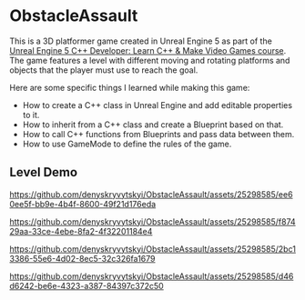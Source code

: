 # ObstacleAssault
This is a 3D platformer game created in Unreal Engine 5 as part of the [Unreal Engine 5 C++ Developer: Learn C++ & Make Video Games course](https://www.udemy.com/course/unrealcourse/).
The game features a level with different moving and rotating platforms and objects that the player must use to reach the goal.

Here are some specific things I learned while making this game:

- How to create a C++ class in Unreal Engine and add editable properties to it.
- How to inherit from a C++ class and create a Blueprint based on that.
- How to call C++ functions from Blueprints and pass data between them.
- How to use GameMode to define the rules of the game.

## Level Demo
https://github.com/denyskryvytskyi/ObstacleAssault/assets/25298585/ee60ee5f-bb9e-4b4f-8600-49f21d176eda

https://github.com/denyskryvytskyi/ObstacleAssault/assets/25298585/f87429aa-33ce-4ebe-8fa2-4f32201184e4

https://github.com/denyskryvytskyi/ObstacleAssault/assets/25298585/2bc13386-55e6-4d02-8ec5-32c326fa1679

https://github.com/denyskryvytskyi/ObstacleAssault/assets/25298585/d46d6242-be6e-4323-a387-84397c372c50
